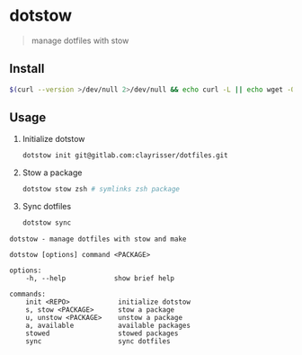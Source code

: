 # dotstow

> manage dotfiles with stow

## Install

```sh
$(curl --version >/dev/null 2>/dev/null && echo curl -L || echo wget -O-) https://gitlab.com/risserlabs/community/dotstow/-/raw/main/install.sh 2>/dev/null | sh
```

## Usage

1. Initialize dotstow

    ```sh
    dotstow init git@gitlab.com:clayrisser/dotfiles.git
    ```

2. Stow a package

    ```sh
    dotstow stow zsh # symlinks zsh package
    ```

3. Sync dotfiles

    ```sh
    dotstow sync
    ```

```
dotstow - manage dotfiles with stow and make

dotstow [options] command <PACKAGE>

options:
    -h, --help            show brief help

commands:
    init <REPO>            initialize dotstow
    s, stow <PACKAGE>      stow a package
    u, unstow <PACKAGE>    unstow a package
    a, available           available packages
    stowed                 stowed packages
    sync                   sync dotfiles
```
